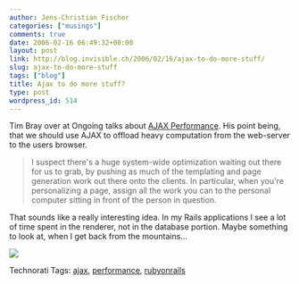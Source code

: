 ```yaml
---
author: Jens-Christian Fischer
categories: ["musings"]
comments: true
date: 2006-02-16 06:49:32+00:00
layout: post
link: http://blog.invisible.ch/2006/02/16/ajax-to-do-more-stuff/
slug: ajax-to-do-more-stuff
tags: ["blog"]
title: Ajax to do more stuff?
type: post
wordpress_id: 514
---
```


Tim Bray over at Ongoing talks about [AJAX Performance][1]. His point being, that we should use AJAX to offload heavy computation from the web-server to the users browser. 

> I suspect there's a huge system-wide optimization waiting out there for us to grab, by pushing as much of the templating and page generation work out there onto the clients. In particular, when you're personalizing a page, assign all the work you can to the personal computer sitting in front of the person in question.

That sounds like a really interesting idea. In my Rails applications I see a lot of time spent in the renderer, not in the database portion. Maybe something to look at, when I get back from the mountains...

[![](http://static.flickr.com/25/99713878_71c5054bcf_m.jpg)](http://www.flickr.com/photos/jcfischer/99713878/)


[1]: http://www.tbray.org/ongoing/When/200x/2006/02/14/AJAX-Performance


Technorati Tags: [ajax](http://www.technorati.com/tag/ajax), [performance](http://www.technorati.com/tag/performance), [rubyonrails](http://www.technorati.com/tag/rubyonrails)
